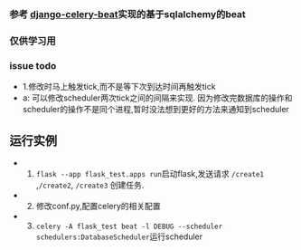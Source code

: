 ### 参考 [django-celery-beat](https://github.com/celery/django-celery-beat)实现的基于sqlalchemy的beat

### 仅供学习用



### issue todo
- 1.修改时马上触发tick,而不是等下次到达时间再触发tick
- a: 可以修改scheduler两次tick之间的间隔来实现. 因为修改完数据库的操作和scheduler的操作不是同个进程,暂时没法想到更好的方法来通知到scheduler



## 运行实例
- 1. `flask --app flask_test.apps run`启动flask,发送请求 `/create1` ,`/create2`, `/create3` 创建任务.
- 2. 修改conf.py,配置celery的相关配置
- 3. `celery -A flask_test beat -l DEBUG --scheduler schedulers:DatabaseScheduler`运行scheduler




